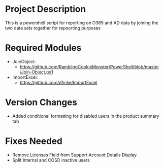 # Project Description
This is a powershell script for reporting on O365 and AD data by joining the two data sets together for repoorting purposes

# Required Modules

- JoinObject:
  * https://github.com/RamblingCookieMonster/PowerShell/blob/master/Join-Object.ps1
- ImportExcel:
  * https://github.com/dfinke/ImportExcel

# Version Changes

- Added conditional formatting for disabled users in the product summary tab

# Fixes Needed

- Remove Licenses Field from Support Account Details Display
- Split Internal and COSD inactive users